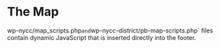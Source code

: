 # The Map

wp-nycc/map_scripts.php` and `wp-nycc-district/pb-map-scripts.php` files contain dynamic JavaScript that is inserted directly into the footer.
